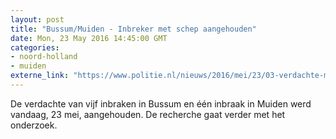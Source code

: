 ```yaml
---
layout: post
title: "Bussum/Muiden - Inbreker met schep aangehouden"
date: Mon, 23 May 2016 14:45:00 GMT
categories: 
- noord-holland 
- muiden 
externe_link: "https://www.politie.nl/nieuws/2016/mei/23/03-verdachte-met-schep-aangehouden.html"
---
```


De verdachte van vijf inbraken in Bussum en één inbraak in Muiden werd vandaag, 23 mei, aangehouden. De recherche gaat verder met het onderzoek.
